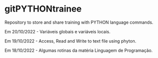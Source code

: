 # gitPYTHONtrainee
Repository to store and share training with PYTHON language commands.

Em 20/10/2022 - Variáveis globais e variáveis locais.

Em 19/10/2022 - Access, Read and Write to text file using phyton.

Em 18/10/2022 - Algumas rotinas da matéria Linguagem de Programação.
